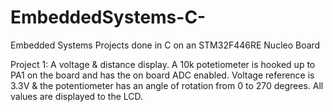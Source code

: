 # EmbeddedSystems-C-
Embedded Systems Projects done in C on an STM32F446RE Nucleo Board

Project 1: A voltage & distance display. A 10k potetiometer is hooked up to PA1 on the board and has the on board ADC enabled. 
Voltage reference is 3.3V & the potentiometer has an angle of rotation from 0 to 270 degrees. All values are displayed to the LCD.
